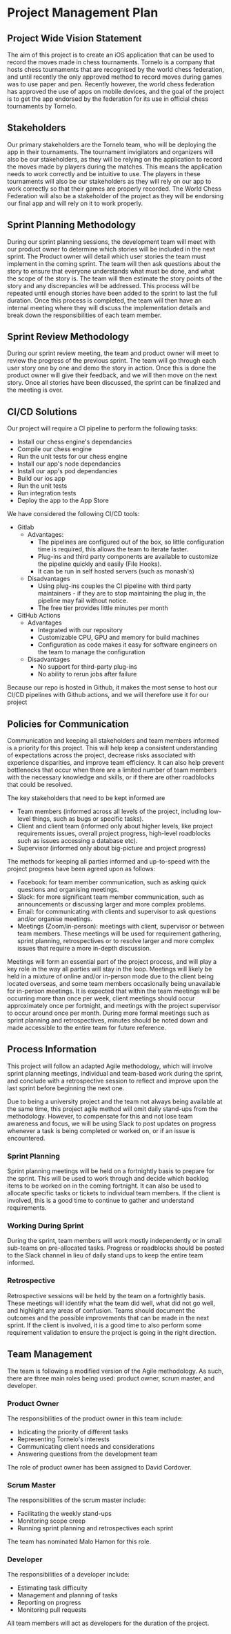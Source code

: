 # Project Management Plan

## Project Wide Vision Statement
The aim of this project is to create an iOS application that can be used to record the moves made in chess tournaments. Tornelo is a company that hosts chess tournaments that are recognised by the world chess federation, and until recently the only approved method to record moves during games was to use paper and pen. Recently however, the world chess federation has approved the use of apps on mobile devices, and the goal of the project is to get the app endorsed by the federation for its use in official chess tournaments by Tornelo.

## Stakeholders
Our primary stakeholders are the Tornelo team, who will be deploying the app in their tournaments. The tournament invigilators and organizers will also be our stakeholders, as they will be relying on the application to record the moves made by players during the matches. This means the application needs to work correctly and be intuitive to use. The players in these tournaments will also be our stakeholders as they will rely on our app to work correctly so that their games are properly recorded. The World Chess Federation will also be a stakeholder of the project as they will be endorsing our final app and will rely on it to work properly.

## Sprint Planning Methodology
During our sprint planning sessions, the development team will meet with our product owner to determine which stories will be included in the next sprint. The Product owner will detail which user stories the team must implement in the coming sprint. The team will then ask questions about the story to ensure that everyone understands what must be done, and what the scope of the story is. The team will then estimate the story points of the story and any discrepancies will be addressed. This process will be repeated until enough stories have been added to the sprint to last the full duration. Once this process is completed, the team will then have an internal meeting where they will discuss the implementation details and break down the responsibilities of each team member.

## Sprint Review Methodology
During our sprint review meeting, the team and product owner will meet to review the progress of the previous sprint. The team will go through each user story one by one and demo the story in action. Once this is done the product owner will give their feedback, and we will then move on the next story. Once all stories have been discussed, the sprint can be finalized and the meeting is over.

## CI/CD Solutions
Our project will require a CI pipeline to perform the following tasks:
- Install our chess engine's dependancies
- Compile our chess engine
- Run the unit tests for our chess engine
- Install our app's node dependancies
- Install our app's pod dependancies
- Build our ios app
- Run the unit tests
- Run integration tests
- Deploy the app to the App Store

We have considered the following CI/CD tools:
- Gitlab
  - Advantages:
    - The pipelines are configured out of the box, so little configuration time is required, this allows the team to iterate faster.
    - Plug-ins and third party components are available to customize the pipeline quickly and easily (File Hooks).   
    - It can be run in self hosted servers (such as monash's)
  - Disadvantages
    - Using plug-ins couples the CI pipeline with  third party maintainers - if they are to stop maintaining the plug in, the pipeline may fail without notice.
    - The free tier provides little minutes per month
- GitHub Actions
  - Advantages
    - Integrated with our repository
    - Customizable CPU, GPU and memory for build machines
    - Configuration as code makes it easy for software engineers on the team to manage the configuration
  - Disadvantages
    - No support for third-party plug-ins
    - No ability to rerun jobs after failure

Because our repo is hosted in Github, it makes the most sense to host our CI/CD pipelines with Github actions, and we will therefore use it for our project
  
## Policies for Communication
Communication and keeping all stakeholders and team members informed is a priority for this project. This will help keep a consistent understanding of expectations across the project, decrease risks associated with experience disparities, and improve team efficiency. It can also help prevent bottlenecks that occur when there are a limited number of team members with the necessary knowledge and skills, or if there are other roadblocks that could be resolved. 

The key stakeholders that need to be kept informed are
- Team members (informed across all levels of the project, including low-level things, such as bugs or specific tasks).
- Client and client team (informed only about higher levels, like project requirements issues, overall project progress, high-level roadblocks such as issues accessing a database etc). 
- Supervisor (informed only about big-picture and project progress)

The methods for keeping all parties informed and up-to-speed with the project progress have been agreed upon as follows: 
- Facebook: for team member communication, such as asking quick questions and organising meetings.
- Slack: for more significant team member communication, such as announcements or discussing larger and more complex problems. 
- Email: for communicating with clients and supervisor to ask questions and/or organise meetings.
- Meetings (Zoom/in-person): meetings with client, supervisor or between team members. These meetings will be used for requirement gathering, sprint planning, retrospectives or to resolve larger and more complex issues that require a more in-depth discussion. 

Meetings will form an essential part of the project process, and will play a key role in the way all parties will stay in the loop. Meetings will likely be held in a mixture of online and/or in-person mode due to the client being located overseas, and some team members occasionally being unavailable for in-person meetings. It is expected that within the team meetings will be occurring more than once per week, client meetings should occur approximately once per fortnight, and meetings with the project supervisor to occur around once per month. During more formal meetings such as sprint planning and retrospectives, minutes should be noted down and made accessible to the entire team for future reference. 

## Process Information

This project will follow an adapted Agile methodology, which will involve sprint planning meetings, individual and team-based work during the sprint, and conclude with a retrospective session to reflect and improve upon the last sprint before beginning the next one. 

Due to being a university project and the team not always being available at the same time, this project agile method will omit daily stand-ups from the methodology. However, to compensate for this and not lose team awareness and focus, we will be using Slack to post updates on progress whenever a task is being completed or worked on, or if an issue is encountered. 

### Sprint Planning
Sprint planning meetings will be held on a fortnightly basis to prepare for the sprint. This will be used to work through and decide which backlog items to be worked on in the coming fortnight. It can also be used to allocate specific tasks or tickets to individual team members. If the client is involved, this is a good time to continue to gather and understand requirements. 

### Working During Sprint 
During the sprint, team members will work mostly independently or in small sub-teams on pre-allocated tasks. Progress or roadblocks should be posted to the Slack channel in lieu of daily stand ups to keep the entire team informed. 

### Retrospective
Retrospective sessions will be held by the team on a fortnightly basis. These meetings will identify what the team did well, what did not go well, and highlight any areas of confusion. Teams should document the outcomes and the possible improvements that can be made in the next sprint. If the client is involved, it is a good time to also perform some requirement validation to ensure the project is going in the right direction.  

## Team Management
The team is following a modified version of the Agile methodology. As such, there are three main roles being used: product owner, scrum master, and developer. 

### Product Owner
The responsibilities of the product owner in this team include:
- Indicating the priority of different tasks
- Representing Tornelo's interests
- Communicating client needs and considerations
- Answering questions from the development team

The role of product owner has been assigned to David Cordover.

### Scrum Master
The responsibilities of the scrum master include:
- Facilitating the weekly stand-ups
- Monitoring scope creep 
- Running sprint planning and retrospectives each sprint

The team has nominated Malo Hamon for this role.

### Developer
The responsibilities of a developer include:
- Estimating task difficulty
- Management and planning of tasks
- Reporting on progress
- Monitoring pull requests

All team members will act as developers for the duration of the project.

